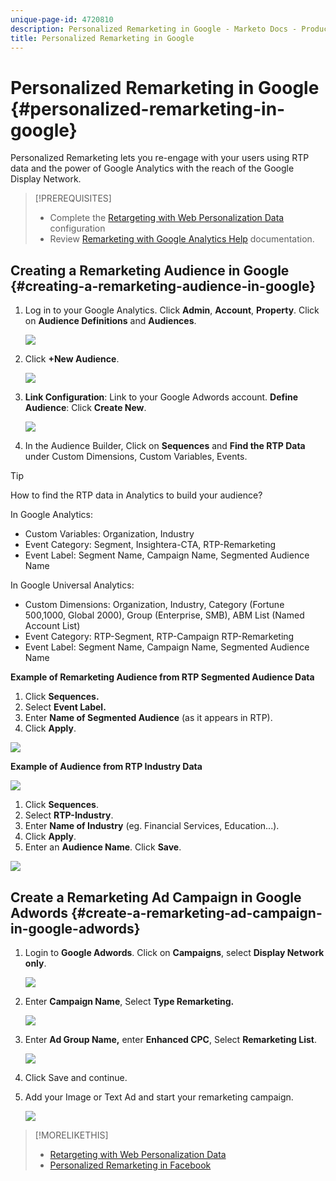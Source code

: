 ```yaml
---
unique-page-id: 4720810
description: Personalized Remarketing in Google - Marketo Docs - Product Documentation
title: Personalized Remarketing in Google
---
```


# Personalized Remarketing in Google {#personalized-remarketing-in-google}

Personalized Remarketing lets you re-engage with your users using RTP data and the power of Google Analytics with the reach of the Google Display Network.

>[!PREREQUISITES]
>
>* Complete the [Retargeting with Web Personalization Data](/help/marketo/product-docs/web-personalization/website-retargeting/retargeting-with-web-personalization-data.md) configuration
>* Review [Remarketing with Google Analytics Help](https://support.google.com/analytics/topic/2611283?hl=en&ref_topic=3413645) documentation.

## Creating a Remarketing Audience in Google {#creating-a-remarketing-audience-in-google}

1. Log in to your Google Analytics. Click **Admin**, **Account**, **Property**. Click on **Audience Definitions** and **Audiences**.

   ![](assets/remarketing-ga-screenshots.jpg)

1. Click **+New Audience**.

   ![](assets/image2015-1-15-17-3a26-3a40.png)

1. **Link Configuration**: Link to your Google Adwords account. **Define Audience**: Click **Create New**.

   ![](assets/image2015-1-15-17-3a32-3a4.png)

1. In the Audience Builder, Click on **Sequences** and **Find the RTP Data** under Custom Dimensions, Custom Variables, Events.

>[!TIP]
>
>How to find the RTP data in Analytics to build your audience?
>
>In Google Analytics:
>
>* Custom Variables: Organization, Industry
>* Event Category: Segment, Insightera-CTA, RTP-Remarketing
>* Event Label: Segment Name, Campaign Name, Segmented Audience Name  
>
>In Google Universal Analytics:
>
>* Custom Dimensions: Organization, Industry, Category (Fortune 500,1000, Global 2000), Group (Enterprise, SMB), ABM List (Named Account List)
>* Event Category: RTP-Segment, RTP-Campaign RTP-Remarketing
>* Event Label: Segment Name, Campaign Name, Segmented Audience Name

**Example of Remarketing Audience from RTP Segmented Audience Data**

1. Click **Sequences.**
1. Select **Event Label.**
1. Enter **Name of Segmented Audience** (as it appears in RTP).
1. Click **Apply**.

![](assets/image2015-2-10-14-3a51-3a43.png)   

**Example of Audience from RTP Industry Data** 

![](assets/image2015-1-15-17-3a36-3a5.png)

1. Click **Sequences**.
1. Select **RTP-Industry**.
1. Enter **Name of Industry** (eg. Financial Services, Education...).
1. Click **Apply**.
1. Enter an **Audience Name**. Click **Save**.

![](assets/image2015-1-15-18-3a29-3a16.png)

## Create a Remarketing Ad Campaign in Google Adwords {#create-a-remarketing-ad-campaign-in-google-adwords}

1. Login to **Google Adwords**. Click on **Campaigns**, select **Display Network only**.

   ![](assets/image2015-1-15-18-3a31-3a58.png)

1. Enter **Campaign Name**, Select **Type Remarketing.**

   ![](assets/image2015-1-15-18-3a35-3a7.png)

1. Enter **Ad Group Name,** enter **Enhanced CPC**, Select **Remarketing List**.

   ![](assets/image2015-1-15-18-3a51-3a57.png)

1. Click Save and continue.
1. Add your Image or Text Ad and start your remarketing campaign.

   ![](assets/image2015-1-15-18-3a47-3a21.png)

>[!MORELIKETHIS]
>
>* [Retargeting with Web Personalization Data](/help/marketo/product-docs/web-personalization/website-retargeting/retargeting-with-web-personalization-data.md)
>* [Personalized Remarketing in Facebook](/help/marketo/product-docs/web-personalization/website-retargeting/personalized-remarketing-in-facebook.md)
